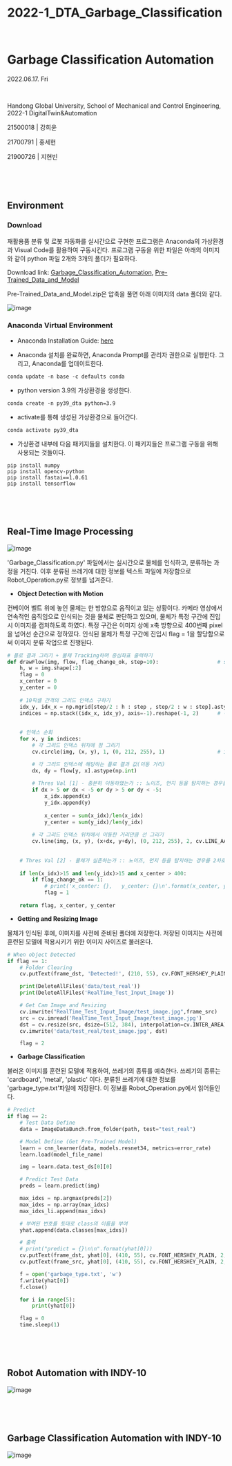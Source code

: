 # 2022-1_DTA_Garbage_Classification

​	

# Garbage Classification Automation

2022.06.17. Fri

​	

Handong Global University, School of Mechanical and Control Engineering, 2022-1 DigitalTwin&Automation

21500018 | 강희윤

21700791 | 홍세현

21900726 | 지현빈

​	

​	

## Environment

### Download
재활용품 분류 및 로봇 자동화를 실시간으로 구현한 프로그램은 Anaconda의 가상환경과 Visual Code를 활용하여 구동시킨다. 프로그램 구동을 위한 파일은 아래의 이미지와 같이 python 파일 2개와 3개의 폴더가 필요하다. 

Download link: [Garbage_Classification_Automation](https://github.com/Hongsehyun/2022_1_DigitalTwin_Automation/tree/main/Project%20%232/3.%20Garbage_Classification_Automation), [Pre-Trained_Data_and_Model](https://github.com/Hongsehyun/2022_1_DigitalTwin_Automation/blob/main/Project%20%232/Pre-trained%20Data%20and%20Model.zip)

Pre-Trained_Data_and_Model.zip은 압축을 풀면 아래 이미지의 data 폴더와 같다. 

![image](https://user-images.githubusercontent.com/91526930/174454647-1e83ab7d-b105-424c-9f76-90a0ba0de831.png)

### Anaconda Virtual Environment

* Anaconda Installation Guide: [here](https://ykkim.gitbook.io/dlip/installation-guide/anaconda)

* Anaconda 설치를 완료하면, Anaconda Prompt를 관리자 권한으로 실행한다. 그리고, Anaconda를 업데이트한다. 
<pre><code>conda update -n base -c defaults conda</code></pre>

* python version 3.9의 가상환경을 생성한다.
<pre><code>conda create -n py39_dta python=3.9</code></pre>

* activate를 통해 생성된 가상환경으로 들어간다. 
<pre><code>conda activate py39_dta</code></pre>

* 가상환경 내부에 다음 패키지들을 설치한다. 이 패키지들은 프로그램 구동을 위해 사용되는 것들이다. 
<pre><code>pip install numpy
pip install opencv-python
pip install fastai==1.0.61
pip install tensorflow</code></pre>

​	

​

## Real-Time Image Processing
![image](https://user-images.githubusercontent.com/91526930/174454402-ae332e39-60d6-4117-a160-e315babf480b.png)

'Garbage_Classification.py' 파일에서는 실시간으로 물체를 인식하고, 분류하는 과정을 거친다. 이후 분류된 쓰레기에 대한 정보를 텍스트 파일에 저장함으로 Robot_Operation.py로 정보를 넘겨준다. 

* **Object Detection with Motion**

컨베이어 벨트 위에 놓인 물체는 한 방향으로 움직이고 있는 상황이다. 카메라 영상에서 연속적인 움직임으로 인식되는 것을 물체로 판단하고 있으며, 물체가 특정 구간에 진입 시 이미지를 캡처하도록 하였다. 특정 구간은 이미지 상에 x축 방향으로 400번째 pixel을 넘어선 순간으로 정하였다. 인식된 물체가 특정 구간에 진입시 flag = 1을 할당함으로써 이미지 분류 작업으로 진행된다.
```python
# 플로 결과 그리기 + 물체 Tracking하며 중심좌표 출력하기
def drawFlow(img, flow, flag_change_ok, step=10):                   # step = 그리드 한 칸 한 칸의 간격 지정
    h, w = img.shape[:2]
    flag = 0
    x_center = 0
    y_center = 0
    
    # 10픽셀 간격의 그리드 인덱스 구하기
    idx_y, idx_x = np.mgrid[step/2 : h : step , step/2 : w : step].astype(np.int) 
    indices = np.stack((idx_x, idx_y), axis=-1).reshape(-1, 2)      # 각 포인트의 좌표를 모두 생성
    
    
    # 인덱스 순회
    for x, y in indices:
        # 각 그리드 인덱스 위치에 점 그리기
        cv.circle(img, (x, y), 1, (0, 212, 255), 1)                 # img, center, radius, color, thickness

        # 각 그리드 인덱스에 해당하는 플로 결과 값(이동 거리)
        dx, dy = flow[y, x].astype(np.int)
        
        # Thres Val [1] - 충분히 이동하였는가 :: 노이즈, 먼지 등을 탐지하는 경우를 1차로 방지!
        if dx > 5 or dx < -5 or dy > 5 or dy < -5:           
            x_idx.append(x)                                
            y_idx.append(y)
            
            x_center = sum(x_idx)/len(x_idx)                                    
            y_center = sum(y_idx)/len(y_idx)
            
        # 각 그리드 인덱스 위치에서 이동한 거리만큼 선 그리기
        cv.line(img, (x, y), (x+dx, y+dy), (0, 212, 255), 2, cv.LINE_AA)     # img, center, radius, color, thickness
    
    
    # Thres Val [2] - 물체가 실존하는가 :: 노이즈, 먼지 등을 탐지하는 경우를 2차로 방지!
    
    if len(x_idx)>15 and len(y_idx)>15 and x_center > 400:                                     
        if flag_change_ok == 1:
            # print('x_center: {},   y_center: {}\n'.format(x_center, y_center))
            flag = 1
    
    return flag, x_center, y_center
```


* **Getting and Resizing Image**

물체가 인식된 후에, 이미지를 사전에 준비된 폴더에 저장한다. 저장된 이미지는 사전에 훈련된 모델에 적용시키기 위한 이미지 사이즈로 불러온다. 
```python
# When object Detected
if flag == 1:
    # Folder Clearing
    cv.putText(frame_dst, 'Detected!', (210, 55), cv.FONT_HERSHEY_PLAIN, 2, (0, 0, 255), 2)

    print(DeleteAllFiles('data/test_real'))
    print(DeleteAllFiles('RealTime_Test_Input_Image'))

    # Get Cam Image and Resizing
    cv.imwrite("RealTime_Test_Input_Image/test_image.jpg",frame_src)
    src = cv.imread('RealTime_Test_Input_Image/test_image.jpg')
    dst = cv.resize(src, dsize=(512, 384), interpolation=cv.INTER_AREA)
    cv.imwrite('data/test_real/test_image.jpg', dst)

    flag = 2
```

* **Garbage Classification**

불러온 이미지를 훈련된 모델에 적용하여, 쓰레기의 종류를 예측한다. 쓰레기의 종류는 'cardboard', 'metal', 'plastic' 이다. 분류된 쓰레기에 대한 정보를 'garbage_type.txt'파일에 저장된다. 이 정보를 Robot_Operation.py에서 읽어들인다. 
```python
# Predict
if flag == 2:
    # Test Data Define
    data = ImageDataBunch.from_folder(path, test="test_real")

    # Model Define (Get Pre-Trained Model)
    learn = cnn_learner(data, models.resnet34, metrics=error_rate)
    learn.load(model_file_name)

    img = learn.data.test_ds[0][0]

    # Predict Test Data
    preds = learn.predict(img)

    max_idxs = np.argmax(preds[2])
    max_idxs = np.array(max_idxs)
    max_idxs_li.append(max_idxs)

    # 부여된 번호를 토대로 class의 이름을 부여
    yhat.append(data.classes[max_idxs])

    # 출력
    # print("predict = {}\n\n".format(yhat[0]))
    cv.putText(frame_dst, yhat[0], (410, 55), cv.FONT_HERSHEY_PLAIN, 2, (0, 0, 255), 2)
    cv.putText(frame_src, yhat[0], (410, 55), cv.FONT_HERSHEY_PLAIN, 2, (0, 0, 255), 2)

    f = open('garbage_type.txt', 'w')
    f.write(yhat[0])
    f.close()

    for i in range(5):
        print(yhat[0])

    flag = 0
    time.sleep(1)
```
​	

​

## Robot Automation with INDY-10
![image](https://user-images.githubusercontent.com/91526930/174454410-a46534c9-2139-4589-a42e-f86aa69f241e.png)

​	

​

## Garbage Classification Automation with INDY-10
![image](https://user-images.githubusercontent.com/91526930/174454418-27e3e239-7e89-487f-8817-e7bc9a605eda.png)

​	

​	
